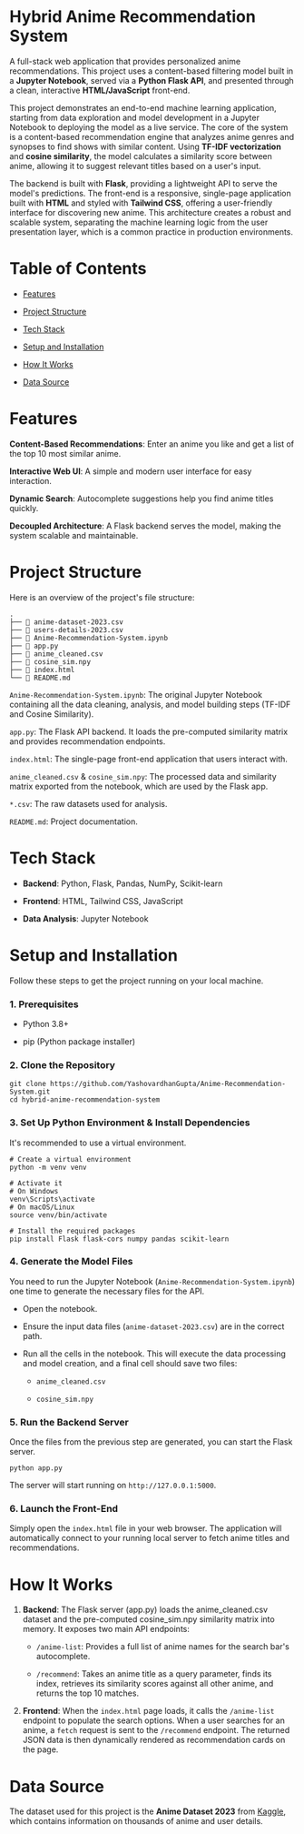 # Hybrid Anime Recommendation System

A full-stack web application that provides personalized anime recommendations. This project uses a content-based filtering model built in a **Jupyter Notebook**, served via a **Python Flask API**, and presented through a clean, interactive **HTML/JavaScript** front-end.

This project demonstrates an end-to-end machine learning application, starting from data exploration and model development in a Jupyter Notebook to deploying the model as a live service. The core of the system is a content-based recommendation engine that analyzes anime genres and synopses to find shows with similar content. Using **TF-IDF vectorization** and **cosine similarity**, the model calculates a similarity score between anime, allowing it to suggest relevant titles based on a user's input.

The backend is built with **Flask**, providing a lightweight API to serve the model's predictions. The front-end is a responsive, single-page application built with **HTML** and styled with **Tailwind CSS**, offering a user-friendly interface for discovering new anime. This architecture creates a robust and scalable system, separating the machine learning logic from the user presentation layer, which is a common practice in production environments.

# Table of Contents

- [Features](#features)

- [Project Structure](#project-structure)

- [Tech Stack](#tech-stack)

- [Setup and Installation](#setup-and-installation)

- [How It Works](#how-it-works)

- [Data Source](#data-source)

# Features

**Content-Based Recommendations**: Enter an anime you like and get a list of the top 10 most similar anime.

**Interactive Web UI**: A simple and modern user interface for easy interaction.

**Dynamic Search**: Autocomplete suggestions help you find anime titles quickly.

**Decoupled Architecture**: A Flask backend serves the model, making the system scalable and maintainable.

# Project Structure

Here is an overview of the project's file structure:

    .
    ├── 📄 anime-dataset-2023.csv
    ├── 📄 users-details-2023.csv
    ├── 📓 Anime-Recommendation-System.ipynb
    ├── 🐍 app.py
    ├── 📄 anime_cleaned.csv
    ├── 📄 cosine_sim.npy
    ├── 📄 index.html
    └── 📄 README.md

`Anime-Recommendation-System.ipynb`: The original Jupyter Notebook containing all the data cleaning, analysis, and model building steps (TF-IDF and Cosine Similarity).

`app.py`: The Flask API backend. It loads the pre-computed similarity matrix and provides recommendation endpoints.

`index.html`: The single-page front-end application that users interact with.

`anime_cleaned.csv` & `cosine_sim.npy`: The processed data and similarity matrix exported from the notebook, which are used by the Flask app.

`*.csv`: The raw datasets used for analysis.

`README.md`: Project documentation.

# Tech Stack

- **Backend**: Python, Flask, Pandas, NumPy, Scikit-learn

- **Frontend**: HTML, Tailwind CSS, JavaScript

- **Data Analysis**: Jupyter Notebook

# Setup and Installation

Follow these steps to get the project running on your local machine.

### 1. Prerequisites

- Python 3.8+

- pip (Python package installer)

### 2. Clone the Repository

    git clone https://github.com/YashovardhanGupta/Anime-Recommendation-System.git
    cd hybrid-anime-recommendation-system

### 3. Set Up Python Environment & Install Dependencies

It's recommended to use a virtual environment.

    # Create a virtual environment
    python -m venv venv

    # Activate it
    # On Windows
    venv\Scripts\activate
    # On macOS/Linux
    source venv/bin/activate

    # Install the required packages
    pip install Flask flask-cors numpy pandas scikit-learn

### 4. Generate the Model Files

You need to run the Jupyter Notebook (`Anime-Recommendation-System.ipynb`) one time to generate the necessary files for the API.

- Open the notebook.

- Ensure the input data files (`anime-dataset-2023.csv`) are in the correct path.

- Run all the cells in the notebook. This will execute the data processing and model creation, and a final cell should save two files:

    - `anime_cleaned.csv`

    - `cosine_sim.npy`

### 5. Run the Backend Server

Once the files from the previous step are generated, you can start the Flask server.

    python app.py

The server will start running on `http://127.0.0.1:5000`.

### 6. Launch the Front-End

Simply open the `index.html` file in your web browser. The application will automatically connect to your running local server to fetch anime titles and recommendations.

# How It Works

1. **Backend**: The Flask server (app.py) loads the anime_cleaned.csv dataset and the pre-computed cosine_sim.npy similarity matrix into memory. It exposes two main API endpoints:

    - `/anime-list`: Provides a full list of anime names for the search bar's autocomplete.

    - `/recommend`: Takes an anime title as a query parameter, finds its index, retrieves its similarity scores against all other anime, and returns the top 10 matches.

2. **Frontend**: When the `index.html` page loads, it calls the `/anime-list` endpoint to populate the search options. When a user searches for an anime, a `fetch` request is sent to the `/recommend` endpoint. The returned JSON data is then dynamically rendered as recommendation cards on the page.

# Data Source


The dataset used for this project is the **Anime Dataset 2023** from [Kaggle](https://www.kaggle.com/datasets/dbdmobile/myanimelist-dataset/data), which contains information on thousands of anime and user details.
